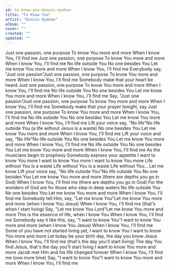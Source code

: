 ```yaml
---
id: to-know-you-dunsin-oyekan
title: "To Know You"
artist: "Dunsin Oyekan"
album: ""
cover: ""
created: ""
updated: ""
---
```


Just one passion, one purpose
To know You more and more
When I know You, I'll find me
Just one passion, one purpose
To know You more and more
When I know You, I'll find me
No life outside You
No one besides You
Let me know You more and more
When I know You, I'll find me
Everybody say, "Just one passion"Just one passion, one purpose
To know You more and more
When I know You, I'll find me
Somebody make that your heart be heard
Just one passion, one purpose
To know You more and more
When I know You, I'll find me
No life outside You
No one besides You
Let me know You more and more
When I know You, I'll find me
Say, "Just one passion"Just one passion, one purpose
To know You more and more
When I know You, I'll find me
Somebody make that your prayer tonight, say
Just one passion, one purpose
To know You more and more
When I know You, I'll find me
No life outside You
No one besides You
Let me know You more and more
When I know You, I'll find me
Lift your voice say, "No life"No life outside You (a life without Jesus is a waste)
No one besides You
Let me know You more and more
When I know You, I'll find me
Lift your voice and say, "No life"No life outside You
No one besides You
Let me know You more and more
When I know You, I'll find me
No life outside You
No one besides You
Let me know You more and more
When I know You, I'll find me
As the musicians begin to prophesy
Somebody express your appetite
I want to know You more
I want to know You more
I want to know You more
Life without You is a waste
Life without You is a waste
Life without You...
Let me know
Lift your voice say, "No life outside You"No life outside You
No one besides You
Let me know You more and more (there are depths you go in God)
When I know You, I'll find me (there are depths you go in God)
For the wonders of God are for those who step in deep waters
No life outside You
No one besides You
Let me know You more and more
When I know You, I'll find me
Somebody tell Him, say, "Let me know You"Let me know You more and more (when I know You Jesus)
When I know You, I'll find me (that's when I start living)
Say, "Let me know You Lord"Let me know You more and more
This is the essence of life, when I know You
When I know You, I'll find me
Somebody say it like this, say, "I want to know You"I want to know You more and more (when I know You Jesus)
When I know You, I'll find me
Some of you have not started living yet, I want to know You
I want to know You more and more
Let today be your birth day, the day you know Jesus
When I know You, I'll find me (that's the day you'll start living)
The day You find Jesus, that's the day you'll start living
I want to know You more and more
Jacob met Him and his life changed forever
When I know You, I'll find me (one more time)
Say, "I want to know You"I want to know You more and more
When I know You, I'll find me
